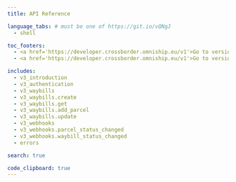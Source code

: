 ```yaml
---
title: API Reference

language_tabs: # must be one of https://git.io/vQNgJ
  - shell 

toc_footers:
  - <a href='https://developer.crossborder.omniship.eu/v1'>Go to version 1</a>
  - <a href='https://developer.crossborder.omniship.eu/v1'>Go to version 2</a>

includes:
  - v3_introduction
  - v3_authentication
  - v3_waybills
  - v3_waybills.create
  - v3_waybills.get
  - v3_waybills.add_parcel
  - v3_waybills.update
  - v3_webhooks
  - v3_webhooks.parcel_status_changed
  - v3_webhooks.waybill_status_changed
  - errors

search: true

code_clipboard: true
---
```


